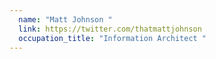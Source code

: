 ```yaml
---
  name: "Matt Johnson "
  link: https://twitter.com/thatmattjohnson
  occupation_title: "Information Architect "
---
```

